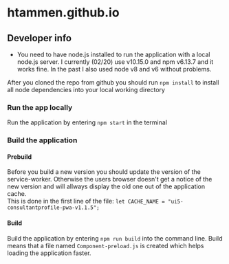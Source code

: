 # htammen.github.io

## Developer info
- You need to have node.js installed to run the application with a local node.js server. I currently (02/20) use v10.15.0 and npm v6.13.7 and it works fine. In the past I also used node v8 and v6 without problems. 

After you cloned the repo from github you should run `npm install` to install all node dependencies into your local working directory

### Run the app locally
Run the application by entering `npm start` in the terminal

### Build the application
#### Prebuild
Before you build a new version you should update the version of the service-worker. Otherwise the users browser doesn't get a notice of the new version and will allways display the old one out of the application cache.  
This is done in the first line of the file: `let CACHE_NAME = "ui5-consultantprofile-pwa-v1.1.5";`

#### Build
Build the application by entering `npm run build` into the command line. Build means that a file named `Component-preload.js` is created 
which helps loading the application faster.

